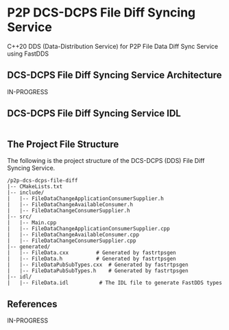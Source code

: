 # P2P DCS-DCPS File Diff Syncing Service
C++20 DDS (Data-Distribution Service) for P2P File Data Diff Sync Service using FastDDS

## DCS-DCPS File Diff Syncing Service Architecture

IN-PROGRESS


## DCS-DCPS File Diff Syncing Service IDL

```idl

```

## The Project File Structure

The following is the project structure of the DCS-DCPS (DDS) File Diff Syncing Service.

```shell
/p2p-dcs-dcps-file-diff
|-- CMakeLists.txt
|-- include/
|   |-- FileDataChangeApplicationConsumerSupplier.h
|   |-- FileDataChangeAvailableConsumer.h
|   |-- FileDataChangeConsumerSupplier.h
|-- src/
|   |-- Main.cpp
|   |-- FileDataChangeApplicationConsumerSupplier.cpp
|   |-- FileDataChangeAvailableConsumer.cpp
|   |-- FileDataChangeConsumerSupplier.cpp
|-- generated/
|   |-- FileData.cxx         # Generated by fastrtpsgen
|   |-- FileData.h           # Generated by fastrtpsgen
|   |-- FileDataPubSubTypes.cxx  # Generated by fastrtpsgen
|   |-- FileDataPubSubTypes.h    # Generated by fastrtpsgen
|-- idl/
|   |-- FileData.idl          # The IDL file to generate FastDDS types

```

## References

IN-PROGRESS



